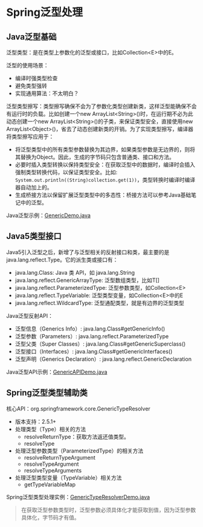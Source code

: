 # Spring泛型处理

## Java泛型基础

泛型类型：是在类型上参数化的泛型或接口，比如Collection\<E>中的E。

泛型的使用场景：

* 编译时强类型检查
* 避免类型强转
* 实现通用算法：不太明白？

泛型类型擦写：类型擦写确保不会为了参数化类型创建新类，这样泛型能确保不会有运行时的负载。比如创建一个new ArrayList\<String>()时，在运行期不必为此动态创建一个new ArrayList\<String>()的子类，来保证类型安全，直接使用new ArrayList\<Object>()，省去了动态创建新类的开销。为了实现类型擦写，编译器将类型擦写应用于：

* 将泛型类型中的所有类型参数替换为其边界，如果类型参数是无边界的，则将其替换为Object。因此，生成的字节码只包含普通类、接口和方法。
* 必要时插入类型转换以保持类型安全：在获取泛型中的数据时，编译时会插入强制类型转换代码，以保证类型安全。比如: `System.out.println((String)collection.get(1))`，类型转换时编译时编译器自动加上的。
* 生成桥接方法以保留扩展泛型类型中的多态性：桥接方法可以参考Java基础笔记中的泛型。

Java泛型示例：[GenericDemo.java](https://github.com/wkk1994/spring-ioc-learn/blob/master/generic/src/main/java/com/wkk/learn/spring/ioc/generic/GenericDemo.java)

## Java5类型接口

Java5引入泛型之后，新增了与泛型相关的反射接口和类，最主要的是java.lang.reflect.Type。它的派生类或接口有：

* java.lang.Class: Java 类 API，如 java.lang.String
* java.lang.reflect.GenericArrayType: 泛型数组类型，比如T[]
* java.lang.reflect.ParameterizedType: 泛型参数类型，如Collection\<E>
* java.lang.reflect.TypeVariable: 泛型类型变量，如Collection\<E>中的E
* java.lang.reflect.WildcardType: 泛型通配类型，就是有边界的泛型类型

Java泛型反射API：

* 泛型信息（Generics Info）: java.lang.Class#getGenericInfo()
* 泛型参数（Parameters）: java.lang.reflect.ParameterizedType
* 泛型父类（Super Classes）: java.lang.Class#getGenericSuperclass()
* 泛型接口（Interfaces）: java.lang.Class#getGenericInterfaces()
* 泛型声明（Generics Declaration）: java.lang.reflect.GenericDeclaration

Java泛型API示例：[GenericAPIDemo.java](https://github.com/wkk1994/spring-ioc-learn/blob/master/generic/src/main/java/com/wkk/learn/spring/ioc/generic/GenericAPIDemo.java)

## Spring泛型类型辅助类

核心API：org.springframework.core.GenericTypeResolver

* 版本支持：2.5.1+
* 处理类型（Type）相关的方法
  * resolveReturnType：获取方法返还值类型。
  * resolveType
* 处理泛型参数类型（ParameterizedType）的相关方法
  * resolveReturnTypeArgument
  * resolveTypeArgument
  * resolveTypeArguments
* 处理泛型类型变量（TypeVariable）相关方法
  * getTypeVariableMap

Spring泛型类型处理实例：[GenericTypeResolverDemo.java](https://github.com/wkk1994/spring-ioc-learn/blob/master/generic/src/main/java/com/wkk/learn/spring/ioc/generic/GenericTypeResolverDemo.java)

> 在获取泛型参数类型时，泛型参数必须具体化才能获取到值，因为泛型参数具体化，字节码才有值。